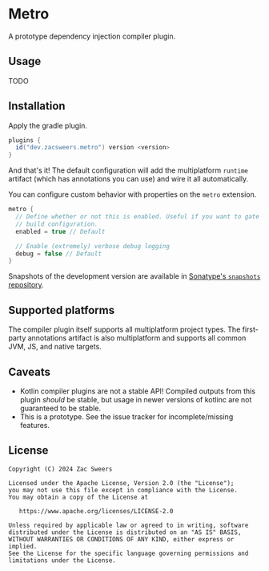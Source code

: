 Metro
=====

A prototype dependency injection compiler plugin.

## Usage

TODO

## Installation

Apply the gradle plugin.

```gradle
plugins {
  id("dev.zacsweers.metro") version <version>
}
```

And that's it! The default configuration will add the multiplatform `runtime` artifact (which has annotations
you can use) and wire it all automatically.

You can configure custom behavior with properties on the `metro` extension.

```kotlin
metro {
  // Define whether or not this is enabled. Useful if you want to gate this behind a dynamic
  // build configuration.
  enabled = true // Default

  // Enable (extremely) verbose debug logging
  debug = false // Default
}
```

Snapshots of the development version are available in [Sonatype's `snapshots` repository][snapshots].

## Supported platforms

The compiler plugin itself supports all multiplatform project types. The first-party annotations artifact is also
multiplatform and supports all common JVM, JS, and native targets.

## Caveats

- Kotlin compiler plugins are not a stable API! Compiled outputs from this plugin _should_ be stable,
but usage in newer versions of kotlinc are not guaranteed to be stable.
- This is a prototype. See the issue tracker for incomplete/missing features.

License
-------

    Copyright (C) 2024 Zac Sweers

    Licensed under the Apache License, Version 2.0 (the "License");
    you may not use this file except in compliance with the License.
    You may obtain a copy of the License at

       https://www.apache.org/licenses/LICENSE-2.0

    Unless required by applicable law or agreed to in writing, software
    distributed under the License is distributed on an "AS IS" BASIS,
    WITHOUT WARRANTIES OR CONDITIONS OF ANY KIND, either express or implied.
    See the License for the specific language governing permissions and
    limitations under the License.

 [snapshots]: https://oss.sonatype.org/content/repositories/snapshots/
